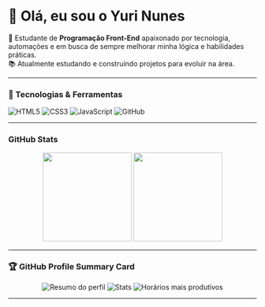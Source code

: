 
# 👋 Olá, eu sou o Yuri Nunes  

🚀 Estudante de **Programação Front-End** apaixonado por tecnologia, automações e em busca de sempre melhorar minha lógica e habilidades práticas.  
📚 Atualmente estudando e construindo projetos para evoluir na área.  

---

### 🚀 Tecnologias & Ferramentas

<p align="left">
  <img src="https://img.shields.io/badge/HTML5-E34F26?style=for-the-badge&logo=html5&logoColor=fff" alt="HTML5"/>
  <img src="https://img.shields.io/badge/CSS3-1572B6?style=for-the-badge&logo=css3&logoColor=fff" alt="CSS3"/>
  <img src="https://img.shields.io/badge/JavaScript-F7DF1E?style=for-the-badge&logo=javascript&logoColor=000" alt="JavaScript"/>
  <img src="https://img.shields.io/badge/GitHub-181717?style=for-the-badge&logo=github&logoColor=fff" alt="GitHub"/>
</p>

---

###  GitHub Stats

<p align="center">
  <!-- Estatísticas principais -->
  <img height="180em" src="https://github-readme-stats.vercel.app/api?username=YuriNunesDev&show_icons=true&theme=radical&include_all_commits=true&count_private=true"/>
  
  <!-- Linguagens mais usadas -->
  <img height="180em" src="https://github-readme-stats.vercel.app/api/top-langs/?username=YuriNunesDev&layout=compact&langs_count=7&theme=radical"/>
</p>

---

### 🏆 GitHub Profile Summary Card

<p align="center">
  <img src="https://github-profile-summary-cards.vercel.app/api/cards/profile-details?username=YuriNunesDev&theme=radical" alt="Resumo do perfil"/>
  <img src="https://github-profile-summary-cards.vercel.app/api/cards/stats?username=YuriNunesDev&theme=radical" alt="Stats"/>
  <img src="https://github-profile-summary-cards.vercel.app/api/cards/productive-time?username=YuriNunesDev&theme=radical&utcOffset=3" alt="Horários mais produtivos"/>
</p>

---


